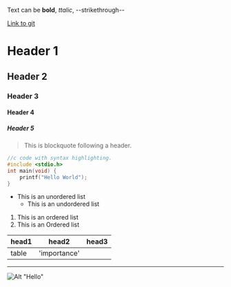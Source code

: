 Text can be **bold**, _ttalic_, --strikethrough--

[Link to git](https://github.com)

# Header 1
## Header 2
### Header 3
#### Header 4
##### Header 5

> This is blockquote following a header.


```c
//c code with syntax highlighting.
#include <stdio.h>
int main(void) {
	printf("Hello World");
}
```

* This is an unordered list
	* This is an undordered list


1. This is an ordered list
2. This is an Ordered list


|head1  |head2       |head3  |
|:------|------------|-------|
|table  |'importance'|       |


***
![Alt "Hello"](http://guides.github.com/activities/hello-world/branching.png)
